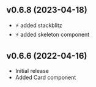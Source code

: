 ##  v0.6.8 (2023-04-18)

- ⚡ added stackblitz
- ⚡ added skeleton component

## v0.6.6 (2022-04-16)

- Initial release
- Added Card component
